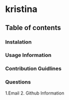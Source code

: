 # kristina

 ## Table of contents
 ### Instalation
 ### Usage Information
 ### Contribution Guidlines
 ### Questions
  1.Email
  2. Github Information